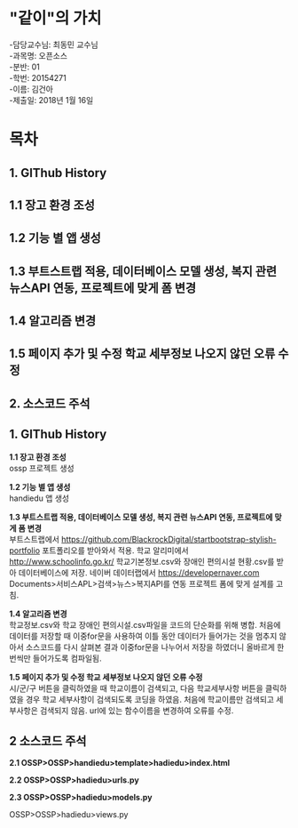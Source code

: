 "같이"의 가치
==
-담당교수님: 최동민 교수님 <br>
-과목명: 오픈소스 <br>
-분반: 01<br>
-학번: 20154271<br>
-이름: 김건아<br>
-제출일: 2018년 1월 16일<br>

**목차**
==
**1. GIThub History**
--
 
1.1 장고 환경 조성
 --
1.2 기능 별 앱 생성
 --
1.3 부트스트랩 적용, 데이터베이스 모델 생성, 복지 관련 뉴스API 연동, 프로젝트에 맞게 폼 변경
 --
1.4 알고리즘 변경
 --
1.5 페이지 추가 및 수정 학교 세부정보 나오지 않던 오류 수정
 --
 
**2. 소스코드 주석**
--

**1. GIThub History**
--

**1.1 장고 환경 조성**<br>
ossp 프로젝트 생성

**1.2 기능 별 앱 생성**<br>
handiedu 앱 생성

**1.3 부트스트랩 적용, 데이터베이스 모델 생성, 복지 관련 뉴스API 연동, 프로젝트에 맞게 폼 변경**<br>
부트스트랩에서 <https://github.com/BlackrockDigital/startbootstrap-stylish-portfolio>
포트폴리오를 받아와서 적용.
학교 알리미에서 <http://www.schoolinfo.go.kr/> 학교기본정보.csv와 장애인 편의시설 현황.csv를 받아 데이터베이스에 저장.
네이버 데이터랩에서 <https://developernaver.com> Documents>서비스APL>검색>뉴스>복지API를 연동
프로젝트 폼에 맞게 설계를 고침.

**1.4 알고리즘 변경**<br>
학교정보.csv와 학교 장애인 편의시설.csv파일을 코드의 단순화를 위해 병합.
처음에 데이터를 저장할 때 이중for문을 사용하여 이틀 동안 데이터가 들어가는 것을 멈추지 않아서 소스코드를 다시 살펴본 결과 이중for문을 나누어서 저장을 하였더니 올바르게 한번씩만 들어가도록 컴파일됨.

**1.5 페이지 추가 및 수정 학교 세부정보 나오지 않던 오류 수정**<br>
시/군/구 버튼을 클릭하였을 때 학교이름이 검색되고, 다음 학교세부사항 버튼을 클릭하였을 경우 학교 세부사항이 검색되도록 코딩을 하였음. 처음에 학교이름만 검색되고 세부사항은 검색되지 않음. url에 있는 함수이름을 변경하여 오류를 수정.

**2 소스코드 주석**
--

**2.1 OSSP>OSSP>handiedu>template>hadiedu>index.html**

 
**2.2 OSSP>OSSP>hadiedu>urls.py**


**2.3 OSSP>OSSP>hadiedu>models.py**


OSSP>OSSP>hadiedu>views.py
    
 